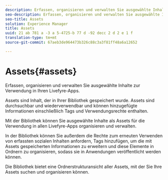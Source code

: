 ```yaml
---
description: Erfassen, organisieren und verwalten Sie ausgewählte Inhalte zur Verwendung in Ihren Livefyre-Apps.
seo-description: Erfassen, organisieren und verwalten Sie ausgewählte Inhalte zur Verwendung in Ihren Livefyre-Apps.
seo-title: Assets
solution: Experience Manager
title: Assets
uuid: 21 ab 781 a -3 a 5-4725-b 77 d -92 decc 2 d 2 e 1 f
translation-type: tm+mt
source-git-commit: 67aeb3de964473b326c88c3a3f81ff48a6a12652

---
```



# Assets{#assets}

Erfassen, organisieren und verwalten Sie ausgewählte Inhalte zur Verwendung in Ihren Livefyre-Apps.

Assets sind Inhalt, der in Ihrer Bibliothek gespeichert wurde. Assets sind durchsuchbar und wiederverwendbar und können hinzugefügte Informationen einschließlich Tags und Verwendungsrechte enthalten.

Mit der Bibliothek können Sie ausgewählte Inhalte als Assets für die Verwendung in allen Livefyre-Apps organisieren und verwalten.

In der Bibliothek können Sie außerdem die Rechte zum erneuten Verwenden von erfassten sozialen Inhalten anfordern, Tags hinzufügen, um die mit Assets gespeicherten Informationen zu erweitern und diese Elemente in Ordnern zu organisieren, sodass sie in Anwendungen veröffentlicht werden können.

Die Bibliothek bietet eine Ordnerstrukturansicht aller Assets, mit der Sie Ihre Assets suchen und organisieren können.
